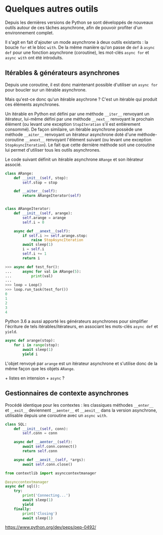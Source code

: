 # Quelques autres outils

Depuis les dernières versions de Python se sont développés de nouveaux outils autour de ces tâches asynchrone, afin de pouvoir profiter d'un environnement complet.

Il s'agit en fait d'ajouter un mode asynchrone à deux outils existants : la boucle `for` et le bloc `with`.
De la même manière qu'on passe de `def` à `async def` pour une fonction asynchrone (coroutine), les mot-clés `async for` et `async with` ont été introduits.

## Itérables & générateurs asynchrones

Depuis une coroutine, il est donc maintenant possible d'utiliser un `async for` pour boucler sur un itérable asynchrone.

Mais qu'est-ce donc qu'un itérable asychrone ?
C'est un itérable qui produit ces éléments asynchrones.

Un itérable en Python est défini par une méthode `__iter__` renvoyant un itérateur, lui-même défini par une méthode `__next__` renvoyant le prochain élément (ou levant une exception `StopIteration` s'il est entièrement consommé).
De façon similaire, un itérable asynchrone possède une méthode `__aiter__` renvoyant un itérateur asynchrone doté d'une méthode-coroutine `__anext__` renvoyant l'élément suivant (ou levant une exception `StopAsyncIteration`).
Le fait que cette dernière méthode soit une coroutine lui permet d'utiliser tous les outils asynchrones.

Le code suivant définit un itérable asynchrone `ARange` et son itérateur associé.

```python
class ARange:
    def __init__(self, stop):
        self.stop = stop

    def __aiter__(self):
        return ARangeIterator(self)


class ARangeIterator:
    def __init__(self, arange):
        self.arange = arange
        self.i = 0

    async def __anext__(self):
        if self.i >= self.arange.stop:
            raise StopAsyncIteration
        await sleep(1)
        i = self.i
        self.i += 1
        return i
```

```python
>>> async def test_for():
...     async for val in ARange(5):
...         print(val)
...
>>> loop = Loop()
>>> loop.run_task(test_for())
0
1
2
3
4
```

Python 3.6 a aussi apporté les générateurs asynchrones pour simplifier l'écriture de tels itérables/itérateurs, en associant les mots-clés `async def` et `yield`.

```python
async def arange(stop):
    for i in range(stop):
        await sleep(1)
        yield i
```

L'objet renvoyé par `arange` est un itérateur asynchrone et s'utilise donc de la même façon que les objets `ARange`.

\+ listes en intension + `async` ?

## Gestionnaires de contexte asynchrones

Procédé identique pour les contextes : les classiques méthodes `__enter__` et `__exit__` deviennent `__aenter__` et `__aexit__` dans la version asynchrone, utilisable depuis une coroutine avec un `async with`.

```python
class SQL:
    def __init__(self, conn):
        self.conn = conn

    async def __aenter__(self):
        await self.conn.connect()
        return self.conn

    async def __aexit__(self, *args):
        await self.conn.close()
```

```python
from contextlib import asynccontextmanager

@asynccontextmanager
async def sql():
    try:
        print('Connecting...')
        await sleep(1)
        yield
    finally:
        print('Closing')
        await sleep(1)
```

<https://www.python.org/dev/peps/pep-0492/>
